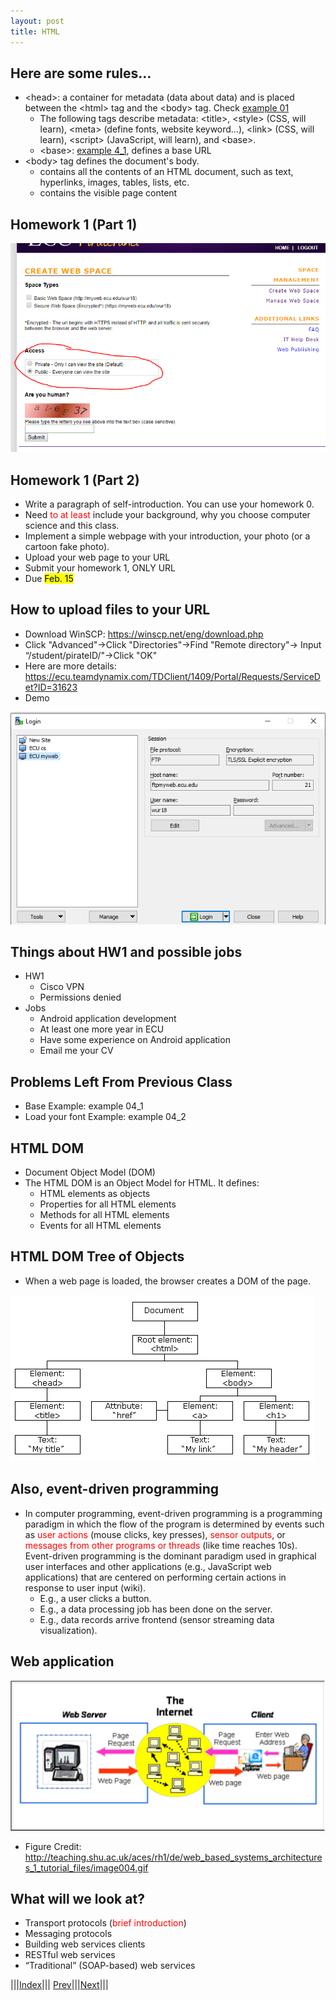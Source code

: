 ```yaml
---
layout: post
title: HTML
---
```

## Here are some rules…
* &lt;head&gt;: a container for metadata (data about data) and is placed between the &lt;html&gt; tag and the &lt;body&gt; tag. Check [example 01](https://jsfiddle.net/rxb3ao6y/1/)
  * The following tags describe metadata: &lt;title&gt;, &lt;style&gt; (CSS, will learn), &lt;meta&gt; (define fonts, website keyword…), &lt;link&gt; (CSS, will learn), &lt;script&gt; (JavaScript, will learn), and &lt;base&gt;.
  * &lt;base&gt;: [example 4_1](https://jsfiddle.net/rxb3ao6y/5/), defines a base URL
* &lt;body&gt; tag defines the document's body.
  * contains all the contents of an HTML document, such as text, hyperlinks, images, tables, lists, etc.
  * contains the visible page content
  
## Homework 1 (Part 1)

![](hw1.png)

## Homework 1 (Part 2)

* Write a paragraph of self-introduction. You can use your homework 0.
* Need <font color=red>to at least</font> include your background, why you choose computer science and this class.
* Implement a simple webpage with your introduction, your photo (or a cartoon fake photo).
* Upload your web page to your URL
* Submit your homework 1, ONLY URL
* Due <mark>Feb. 15</mark>

## How to upload files to your URL
* Download WinSCP: <https://winscp.net/eng/download.php>
* Click "Advanced"->Click "Directories"->Find "Remote directory"-> Input “/student/pirateID/"->Click "OK"
* Here are more details: <https://ecu.teamdynamix.com/TDClient/1409/Portal/Requests/ServiceDet?ID=31623> 
* Demo

![](demo.png)


## Things about HW1 and possible jobs
* HW1
  * Cisco VPN
  * Permissions denied
* Jobs
  * Android application development
  * At least one more year in ECU
  * Have some experience on Android application
  * Email me your CV

## Problems Left From Previous Class
* Base Example: example 04_1
* Load your font Example: example 04_2


## HTML DOM
* Document Object Model (DOM)
* The HTML DOM is an Object Model for HTML. It defines:
  * HTML elements as objects
  * Properties for all HTML elements
  * Methods for all HTML elements
  * Events for all HTML elements

## HTML DOM Tree of Objects

* When a web page is loaded, the browser creates a DOM of the page.

![](DOM.png)


## Also, event-driven programming

* In computer programming, event-driven programming is a programming paradigm in which the flow of the program is determined by events such as <font color=red>user actions</font> (mouse clicks, key presses), <font color=red>sensor outputs</font>, or <font color=red>messages from other programs or threads</font> (like time reaches 10s). Event-driven programming is the dominant paradigm used in graphical user interfaces and other applications (e.g., JavaScript web applications) that are centered on performing certain actions in response to user input (wiki).
  * E.g., a user clicks a button.
  * E.g., a data processing job has been done on the server.
  * E.g., data records arrive frontend (sensor streaming data visualization).

## Web application

![](webapp.png)

* Figure Credit: <http://teaching.shu.ac.uk/aces/rh1/de/web_based_systems_architectures_1_tutorial_files/image004.gif>

## What will we look at?

* Transport protocols (<font color=red>brief introduction</font>)
* Messaging protocols
* Building web services clients
* RESTful web services
* “Traditional” (SOAP-based) web services

|||[Index](../../../)||| [Prev](../file4/)|||[Next](../file6/)|||


